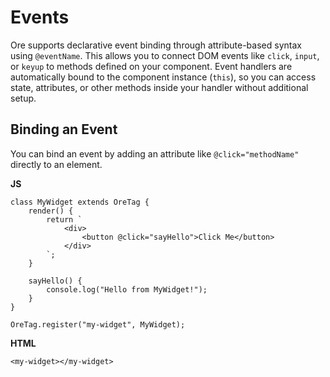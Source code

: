 # Events

Ore supports declarative event binding through attribute-based syntax using `@eventName`. This allows you to connect DOM events like `click`, `input`, or `keyup` to methods defined on your component. Event handlers are automatically bound to the component instance (`this`), so you can access state, attributes, or other methods inside your handler without additional setup.

## Binding an Event

You can bind an event by adding an attribute like `@click="methodName"` directly to an element.
 
**JS**
    
    class MyWidget extends OreTag {
        render() {
            return `
                <div>
                    <button @click="sayHello">Click Me</button>
                </div>
            `;
        }

        sayHello() {
            console.log("Hello from MyWidget!");
        }
    }

    OreTag.register("my-widget", MyWidget);

**HTML**

    <my-widget></my-widget>
